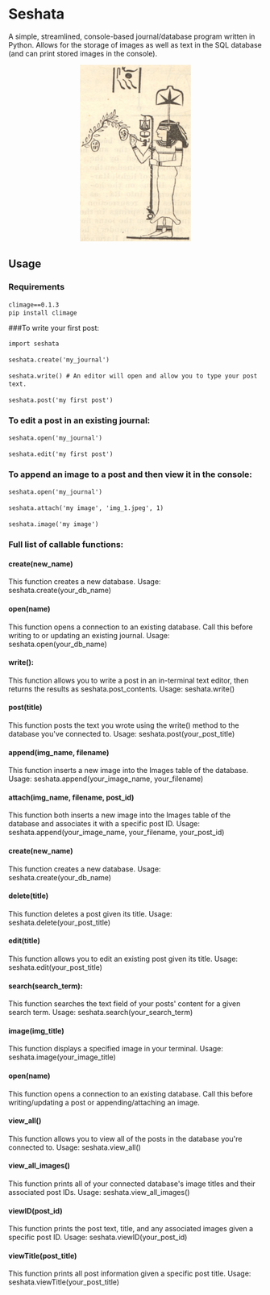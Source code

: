 # Seshata
A simple, streamlined, console-based journal/database program written in Python. Allows for the storage of images as well as text in the SQL database (and can print stored images in the console).

<p align="center">
<img src="https://raw.githubusercontent.com/ian-nai/seshata/main/seshata.jpg" height="350" width="220">
</p>

## Usage

### Requirements
```
climage==0.1.3
pip install climage
```

###To write your first post:

```
import seshata

seshata.create('my_journal')

seshata.write() # An editor will open and allow you to type your post text.

seshata.post('my first post')

```

### To edit a post in an existing journal:

```
seshata.open('my_journal') 

seshata.edit('my first post')

```
### To append an image to a post and then view it in the console:

```
seshata.open('my_journal') 

seshata.attach('my image', 'img_1.jpeg', 1)

seshata.image('my image')

```
### Full list of callable functions:

#### create(new_name)
This function creates a new database. Usage: seshata.create(your_db_name)

#### open(name)
This function opens a connection to an existing database. Call this before writing to or updating
an existing journal. Usage: seshata.open(your_db_name)
       
#### write():
This function allows you to write a post in an in-terminal text editor, then returns the results as seshata.post_contents.
Usage: seshata.write()
        
#### post(title)
This function posts the text you wrote using the write() method to the database you've connected to.
Usage: seshata.post(your_post_title) 

#### append(img_name, filename)
This function inserts a new image into the Images table of the database.
Usage: seshata.append(your_image_name, your_filename)

#### attach(img_name, filename, post_id)
This function both inserts a new image into the Images table of the database and associates it with a specific post ID.
Usage: seshata.append(your_image_name, your_filename, your_post_id)

#### create(new_name)
This function creates a new database. Usage: seshata.create(your_db_name)

#### delete(title)
This function deletes a post given its title. Usage: seshata.delete(your_post_title)

#### edit(title)
This function allows you to edit an existing post given its title. Usage: seshata.edit(your_post_title)

#### search(search_term):
This function searches the text field of your posts' content for a given search term.
Usage: seshata.search(your_search_term)

#### image(img_title)
This function displays a specified image in your terminal. Usage: seshata.image(your_image_title)

#### open(name)
This function opens a connection to an existing database. Call this before writing/updating a post or appending/attaching an image.

#### view_all()
This function allows you to view all of the posts in the database you're connected to. 
Usage: seshata.view_all() 

#### view_all_images()
This function prints all of your connected database's image titles and their associated post IDs.
Usage: seshata.view_all_images()

#### viewID(post_id)
This function prints the post text, title, and any associated images given a specific post ID.
Usage: seshata.viewID(your_post_id)

#### viewTitle(post_title)
This function prints all post information given a specific post title.
Usage: seshata.viewTitle(your_post_title)



